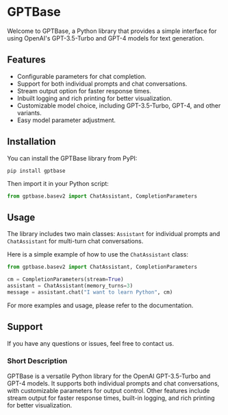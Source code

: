# GPTBase

Welcome to GPTBase, a Python library that provides a simple interface for using OpenAI's GPT-3.5-Turbo and GPT-4 models for text generation.

## Features

- Configurable parameters for chat completion.
- Support for both individual prompts and chat conversations.
- Stream output option for faster response times.
- Inbuilt logging and rich printing for better visualization.
- Customizable model choice, including GPT-3.5-Turbo, GPT-4, and other variants.
- Easy model parameter adjustment.

## Installation

You can install the GPTBase library from PyPI:

```
pip install gptbase
```

Then import it in your Python script:

```python
from gptbase.basev2 import ChatAssistant, CompletionParameters
```

## Usage

The library includes two main classes: `Assistant` for individual prompts and `ChatAssistant` for multi-turn chat conversations.

Here is a simple example of how to use the `ChatAssistant` class:

```python
from gptbase.basev2 import ChatAssistant, CompletionParameters

cm = CompletionParameters(stream=True)
assistant = ChatAssistant(memory_turns=3)
message = assistant.chat("I want to learn Python", cm)
```

For more examples and usage, please refer to the documentation.

## Support

If you have any questions or issues, feel free to contact us.

### Short Description

GPTBase is a versatile Python library for the OpenAI GPT-3.5-Turbo and GPT-4 models. It supports both individual prompts and chat conversations, with customizable parameters for output control. Other features include stream output for faster response times, built-in logging, and rich printing for better visualization.
